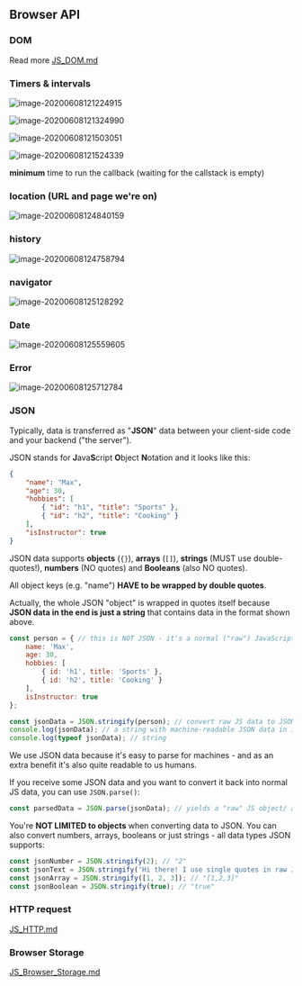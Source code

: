 ## Browser API

### DOM

Read more [JS_DOM.md](JS_DOM.md) 

### Timers & intervals

![image-20200608121224915](assets/BrowserAPI/image-20200608121224915.png)

![image-20200608121324990](assets/BrowserAPI/image-20200608121324990.png)

![image-20200608121503051](assets/BrowserAPI/image-20200608121503051.png)

![image-20200608121524339](assets/BrowserAPI/image-20200608121524339.png)

**minimum** time to run the callback (waiting for the callstack is empty)

### location (URL and page we're on)

![image-20200608124840159](assets/BrowserAPI/image-20200608124840159.png)

### history

![image-20200608124758794](assets/BrowserAPI/image-20200608124758794.png)

### navigator

![image-20200608125128292](assets/BrowserAPI/image-20200608125128292.png)

### Date

![image-20200608125559605](assets/BrowserAPI/image-20200608125559605.png)

### Error

![image-20200608125712784](assets/BrowserAPI/image-20200608125712784.png)

### JSON 

Typically, data is transferred as "**JSON**" data between your client-side code and your backend ("the server").

JSON stands for **J**ava**S**cript **O**bject **N**otation and it looks like this:

```json
{
    "name": "Max",
    "age": 30,
    "hobbies": [
        { "id": "h1", "title": "Sports" },
        { "id": "h2", "title": "Cooking" }
    ],
    "isInstructor": true
}
```

JSON data supports **objects** (`{}`), **arrays** (`[]`), **strings** (MUST use double-quotes!), **numbers** (NO quotes) and **Booleans** (also NO quotes).

All object keys (e.g. "name") **HAVE to be wrapped by double quotes**.

Actually, the whole JSON "object" is wrapped in quotes itself because **JSON data in the end is just a string** that contains data in the format shown above.

```js
const person = { // this is NOT JSON - it's a normal ("raw") JavaScript object!
    name: 'Max',
    age: 30,
    hobbies: [
        { id: 'h1', title: 'Sports' },
        { id: 'h2', title: 'Cooking' }
    ],
    isInstructor: true
};

const jsonData = JSON.stringify(person); // convert raw JS data to JSON data string
console.log(jsonData); // a string with machine-readable JSON data in it
console.log(typeof jsonData); // string
```

We use JSON data because it's easy to parse for machines - and as an extra benefit it's also quite readable to us humans.

If you receive some JSON data and you want to convert it back into normal JS data, you can use `JSON.parse()`:

```js
const parsedData = JSON.parse(jsonData); // yields a "raw" JS object/ array etc.
```

You're **NOT LIMITED to objects** when converting data to JSON. You can also convert numbers, arrays, booleans or just strings - all data types JSON supports:

```js
const jsonNumber = JSON.stringify(2); // "2"
const jsonText = JSON.stringify('Hi there! I use single quotes in raw JS'); // ""Hi there! ...""
const jsonArray = JSON.stringify([1, 2, 3]); // "[1,2,3]"
const jsonBoolean = JSON.stringify(true); // "true"
```

### HTTP request

 [JS_HTTP.md](JS_HTTP.md) 

### Browser Storage

 [JS_Browser_Storage.md](JS_Browser_Storage.md) 
